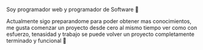 Soy programador web y programador de Software 👀

Actualmente sigo preparandome para poder obtener mas conocimientos, me gusta comenzar un proyecto desde cero al mismo tiempo ver como con esfuerzo, tenasidad y trabajo se puede volver un proyecto completamente terminado y funcional 🚀

<!---
Juaan8/Juaan8 is a ✨ special ✨ repository because its `README.md` (this file) appears on your GitHub profile.
You can click the Preview link to take a look at your changes.
--->
